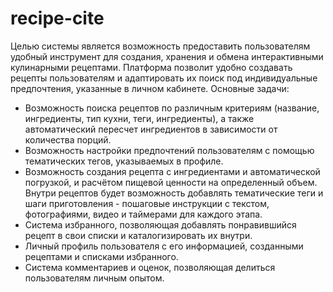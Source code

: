 # recipe-cite
Целью системы является возможность предоставить пользователям удобный инструмент для создания, хранения и обмена интерактивными кулинарными рецептами. Платформа позволит удобно создавать рецепты пользователям и адаптировать их поиск под индивидуальные предпочтения, указанные в личном кабинете. Основные задачи: 
- Возможность поиска рецептов по различным критериям (название, ингредиенты, тип кухни, теги, ингредиенты), а также автоматический пересчет ингредиентов в зависимости от количества порций. 
- Возможность настройки предпочтений пользователям с помощью тематических тегов, указываемых в профиле. 
- Возможность создания рецепта с ингредиентами и автоматической погрузкой, и расчётом пищевой ценности на определенный объем. Внутри рецептов будет возможность добавлять тематические теги и шаги приготовления - пошаговые инструкции с текстом, фотографиями, видео и таймерами для каждого этапа.  
- Система избранного, позволяющая добавлять понравившийся рецепт в свои списки и каталогизировать их внутри. 
- Личный профиль пользователя с его информацией, созданными рецептами и списками избранного. 
- Система комментариев и оценок, позволяющая делиться пользователям личным опытом. 
